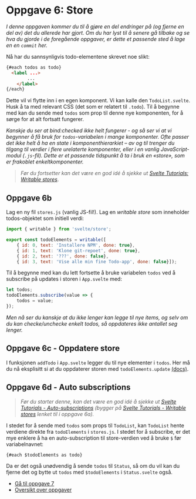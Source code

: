 # Oppgave 6: Store
*I denne oppgaven kommer du til å gjøre en del endringer på (og fjerne en del av) det du allerede har gjort. Om du har lyst til å senere gå tilbake og se hva du gjorde i de foregående oppgaver, er dette et passende sted å lage en en `commit` her.*

Nå har du sannsynligvis todo-elementene skrevet noe slikt:
``` html
{#each todos as todo}
  <label ...>
		...
	</label>
{/each}
```

Dette vil vi flytte inn i en egen komponent. Vi kan kalle den `TodoList.svelte`. Husk å ta med relevant CSS (det som er relatert til `.todo`). Til å begynne med kan du sende med `todos` som prop til denne nye komponenten, for å sørge for at alt fortsatt fungerer.

*Kanskje du ser at bind:checked ikke helt fungerer - og så ser vi at vi begynner å få bruk for `todos`-variabelen i mange komponenter. Ofte passer det ikke helt å ha en state i komponenthierarkiet &ndash; av og til trenger du tilgang til verdier i flere urelaterte komponenter, eller i en vanlig JavaScript-modul (`.js`-fil). Dette er et passende tidspunkt å ta i bruk en «store», som er frakoblet enkeltkomponenter.*

> *Før du fortsetter kan det være en god idé å sjekke ut [Svelte Tutorials: Writable stores](https://svelte.dev/tutorial/writable-stores)*.

## Oppgave 6b
Lag en ny fil `stores.js` (vanlig JS-fil!). Lag en *writable store* som inneholder todos-objektet som initiell verdi:

``` javascript
import { writable } from 'svelte/store';

export const todoElements = writable([
	{ id: 0, text: 'Installere NPM', done: true},
	{ id: 1, text: 'Klone git-repoet', done: true},
	{ id: 2, text: '???', done: false},
	{ id: 3, text: 'Vise alle min fine Todo-app', done: false}]);
```

Til å begynne med kan du lett fortsette å bruke variabelen `todos` ved å subscribe på updates i storen i `App.svelte` med:
``` javascript
let todos;
todoElements.subscribe(value => {
	todos = value;
});
```

*Men nå ser du kanskje at du ikke lenger kan legge til nye items, og selv om du kan checke/unchecke enkelt todos, så oppdateres ikke antallet seg lenger.*

## Oppgave 6c - Oppdatere store
I funksjonen `addTodo` i `App.svelte` legger du til nye elementer i `todos`. Her må du nå eksplisitt si at du oppdaterer storen med `todoElements.update` [(docs)](https://svelte.dev/docs#writable).

## Oppgave 6d - Auto subscriptions

> *Før du starter denne, kan det være en god idé å sjekke ut [Svelte Tutorials - Auto-subscriptions](https://svelte.dev/tutorial/auto-subscriptions) (bygger på [Svelte Tutorials - Writable stores](https://svelte.dev/tutorial/writable-stores) lenket til i oppgave 6a).*

I stedet for å sende med `todos` som props til `TodoList`, kan `TodoList` hente verdiene direkte fra `todoElements` i `stores.js`. I stedet for å subscribe, er det mye enklere å ha en auto-subscription til store-verdien ved å bruke `$` før variabelnavnet:

``` html
{#each $todoElements as todo}
```

Da er det også unødvendig å sende `todos` til `Status`, så om du vil kan du fjerne det og bytte ut `todos` med `$todoElements` i `Status.svelte` også.

* [Gå til oppgave 7](Oppgave7.md)
* [Oversikt over oppgaver](README.md)
